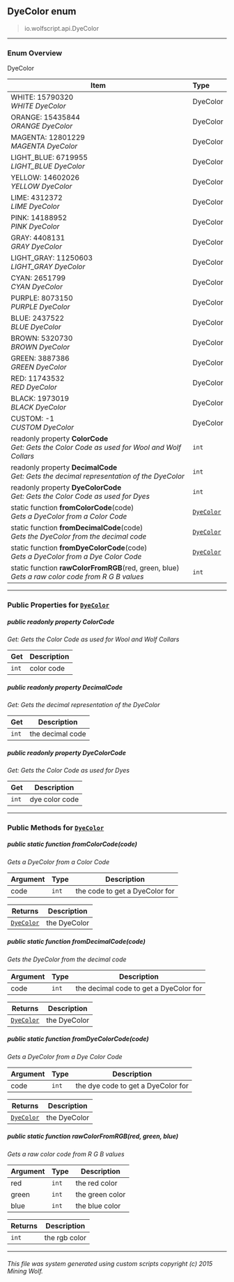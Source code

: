 ## DyeColor __enum__

>io.wolfscript.api.DyeColor

---

### Enum Overview

DyeColor

Item | Type   
--- | :--- 
WHITE: 15790320<br> _WHITE DyeColor_ | DyeColor
ORANGE: 15435844<br> _ORANGE DyeColor_ | DyeColor
MAGENTA: 12801229<br> _MAGENTA DyeColor_ | DyeColor
LIGHT_BLUE: 6719955<br> _LIGHT_BLUE DyeColor_ | DyeColor
YELLOW: 14602026<br> _YELLOW DyeColor_ | DyeColor
LIME: 4312372<br> _LIME DyeColor_ | DyeColor
PINK: 14188952<br> _PINK DyeColor_ | DyeColor
GRAY: 4408131<br> _GRAY DyeColor_ | DyeColor
LIGHT_GRAY: 11250603<br> _LIGHT_GRAY DyeColor_ | DyeColor
CYAN: 2651799<br> _CYAN DyeColor_ | DyeColor
PURPLE: 8073150<br> _PURPLE DyeColor_ | DyeColor
BLUE: 2437522<br> _BLUE DyeColor_ | DyeColor
BROWN: 5320730<br> _BROWN DyeColor_ | DyeColor
GREEN: 3887386<br> _GREEN DyeColor_ | DyeColor
RED: 11743532<br> _RED DyeColor_ | DyeColor
BLACK: 1973019<br> _BLACK DyeColor_ | DyeColor
CUSTOM: -1<br> _CUSTOM DyeColor_ | DyeColor
 readonly property __ColorCode__ <br> _Get: Gets the Color Code as used for Wool and Wolf Collars_ | `int`
 readonly property __DecimalCode__ <br> _Get: Gets the decimal representation of the DyeColor_ | `int`
 readonly property __DyeColorCode__ <br> _Get: Gets the Color Code as used for Dyes_ | `int`
static function __fromColorCode__(code) <br> _Gets a DyeColor from a Color Code_ | [`DyeColor`](DyeColor.md)
static function __fromDecimalCode__(code) <br> _Gets the DyeColor from the decimal code_ | [`DyeColor`](DyeColor.md)
static function __fromDyeColorCode__(code) <br> _Gets a DyeColor from a Dye Color Code_ | [`DyeColor`](DyeColor.md)
static function __rawColorFromRGB__(red, green, blue) <br> _Gets a raw color code from R G B values_ | `int`



---


### Public Properties for [`DyeColor`](DyeColor.md)

##### <a id='colorcode'></a>public  readonly property __ColorCode__

_Get: Gets the Color Code as used for Wool and Wolf Collars_

Get | Description
--- | --- 
`int` | color code



##### <a id='decimalcode'></a>public  readonly property __DecimalCode__

_Get: Gets the decimal representation of the DyeColor_

Get | Description
--- | --- 
`int` | the decimal code



##### <a id='dyecolorcode'></a>public  readonly property __DyeColorCode__

_Get: Gets the Color Code as used for Dyes_

Get | Description
--- | --- 
`int` | dye color code



---

### Public Methods for [`DyeColor`](DyeColor.md)

##### <a id='fromcolorcode'></a>public static function __fromColorCode__(code)

_Gets a DyeColor from a Color Code_

Argument | Type | Description  
--- | --- | --- 
code | `int` | the code to get a DyeColor for

Returns | Description
--- | --- 
[`DyeColor`](DyeColor.md) | the DyeColor


##### <a id='fromdecimalcode'></a>public static function __fromDecimalCode__(code)

_Gets the DyeColor from the decimal code_

Argument | Type | Description  
--- | --- | --- 
code | `int` | the decimal code to get a DyeColor for

Returns | Description
--- | --- 
[`DyeColor`](DyeColor.md) | the DyeColor


##### <a id='fromdyecolorcode'></a>public static function __fromDyeColorCode__(code)

_Gets a DyeColor from a Dye Color Code_

Argument | Type | Description  
--- | --- | --- 
code | `int` | the dye code to get a DyeColor for

Returns | Description
--- | --- 
[`DyeColor`](DyeColor.md) | the DyeColor


##### <a id='rawcolorfromrgb'></a>public static function __rawColorFromRGB__(red, green, blue)

_Gets a raw color code from R G B values_

Argument | Type | Description  
--- | --- | --- 
red | `int` | the red color
green | `int` | the green color
blue | `int` | the blue color

Returns | Description
--- | --- 
`int` | the rgb color


---


###### This file was system generated using custom scripts copyright (c) 2015 Mining Wolf.
	

